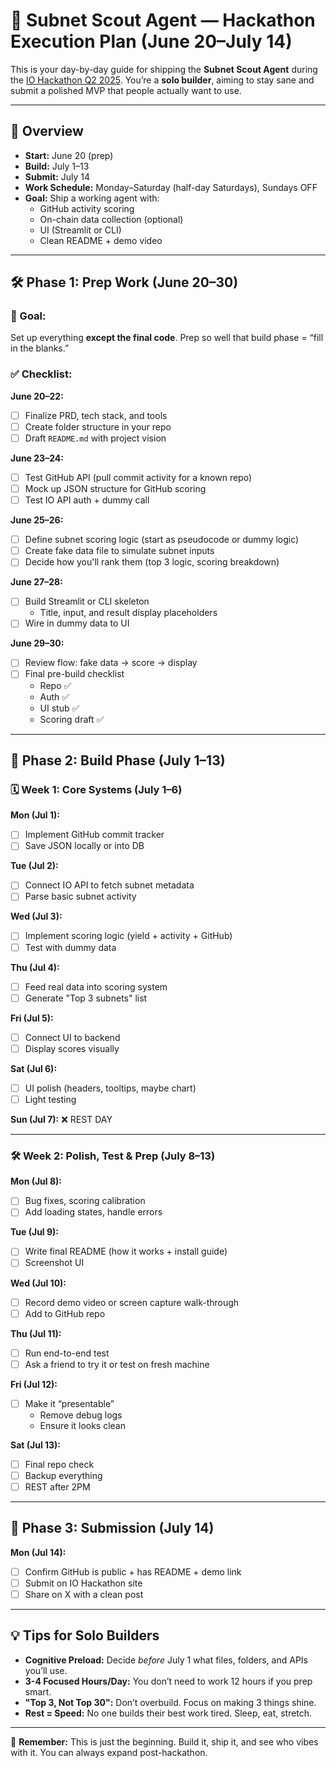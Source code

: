 
# 🧭 Subnet Scout Agent — Hackathon Execution Plan (June 20–July 14)

This is your day-by-day guide for shipping the **Subnet Scout Agent** during the [IO Hackathon Q2 2025](https://io.net/hackathon). You’re a **solo builder**, aiming to stay sane and submit a polished MVP that people actually want to use.

---

## 📌 Overview

- **Start:** June 20 (prep)
- **Build:** July 1–13
- **Submit:** July 14
- **Work Schedule:** Monday–Saturday (half-day Saturdays), Sundays OFF
- **Goal:** Ship a working agent with:
  - GitHub activity scoring
  - On-chain data collection (optional)
  - UI (Streamlit or CLI)
  - Clean README + demo video

---

## 🛠️ Phase 1: Prep Work (June 20–30)

### 🎯 Goal:
Set up everything **except the final code**. Prep so well that build phase = “fill in the blanks.”

### ✅ Checklist:

**June 20–22:**
- [ ] Finalize PRD, tech stack, and tools
- [ ] Create folder structure in your repo
- [ ] Draft `README.md` with project vision

**June 23–24:**
- [ ] Test GitHub API (pull commit activity for a known repo)
- [ ] Mock up JSON structure for GitHub scoring
- [ ] Test IO API auth + dummy call

**June 25–26:**
- [ ] Define subnet scoring logic (start as pseudocode or dummy logic)
- [ ] Create fake data file to simulate subnet inputs
- [ ] Decide how you'll rank them (top 3 logic, scoring breakdown)

**June 27–28:**
- [ ] Build Streamlit or CLI skeleton
  - Title, input, and result display placeholders
- [ ] Wire in dummy data to UI

**June 29–30:**
- [ ] Review flow: fake data → score → display
- [ ] Final pre-build checklist
  - Repo ✅
  - Auth ✅
  - UI stub ✅
  - Scoring draft ✅

---

## 🔧 Phase 2: Build Phase (July 1–13)

### 🗓️ Week 1: Core Systems (July 1–6)

**Mon (Jul 1):**  
- [ ] Implement GitHub commit tracker  
- [ ] Save JSON locally or into DB

**Tue (Jul 2):**  
- [ ] Connect IO API to fetch subnet metadata  
- [ ] Parse basic subnet activity

**Wed (Jul 3):**  
- [ ] Implement scoring logic (yield + activity + GitHub)  
- [ ] Test with dummy data

**Thu (Jul 4):**  
- [ ] Feed real data into scoring system  
- [ ] Generate "Top 3 subnets" list

**Fri (Jul 5):**  
- [ ] Connect UI to backend  
- [ ] Display scores visually

**Sat (Jul 6):**  
- [ ] UI polish (headers, tooltips, maybe chart)  
- [ ] Light testing

**Sun (Jul 7):** ❌ REST DAY

---

### 🛠️ Week 2: Polish, Test & Prep (July 8–13)

**Mon (Jul 8):**  
- [ ] Bug fixes, scoring calibration  
- [ ] Add loading states, handle errors

**Tue (Jul 9):**  
- [ ] Write final README (how it works + install guide)  
- [ ] Screenshot UI

**Wed (Jul 10):**  
- [ ] Record demo video or screen capture walk-through  
- [ ] Add to GitHub repo

**Thu (Jul 11):**  
- [ ] Run end-to-end test  
- [ ] Ask a friend to try it or test on fresh machine

**Fri (Jul 12):**  
- [ ] Make it “presentable”  
  - Remove debug logs
  - Ensure it looks clean

**Sat (Jul 13):**  
- [ ] Final repo check  
- [ ] Backup everything  
- [ ] REST after 2PM

---

## 🚀 Phase 3: Submission (July 14)

**Mon (Jul 14):**
- [ ] Confirm GitHub is public + has README + demo link
- [ ] Submit on IO Hackathon site
- [ ] Share on X with a clean post

---

## 💡 Tips for Solo Builders

- **Cognitive Preload:** Decide *before* July 1 what files, folders, and APIs you’ll use.
- **3-4 Focused Hours/Day:** You don’t need to work 12 hours if you prep smart.
- **"Top 3, Not Top 30":** Don’t overbuild. Focus on making 3 things shine.
- **Rest = Speed:** No one builds their best work tired. Sleep, eat, stretch.

---

🧠 **Remember:** This is just the beginning. Build it, ship it, and see who vibes with it. You can always expand post-hackathon.

